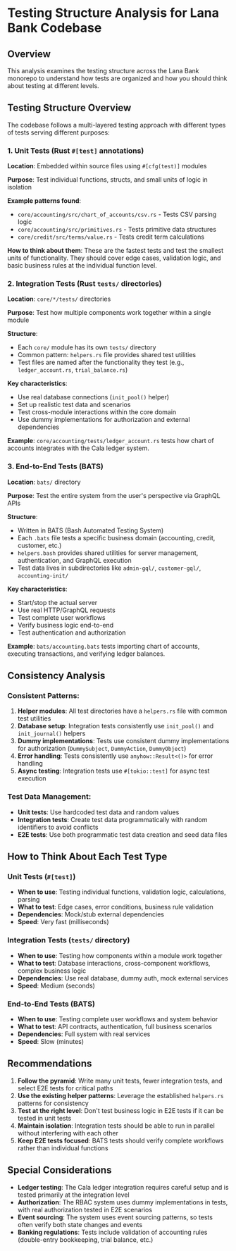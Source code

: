 # Testing Structure Analysis for Lana Bank Codebase

## Overview

This analysis examines the testing structure across the Lana Bank monorepo to understand how tests are organized and how you should think about testing at different levels.

## Testing Structure Overview

The codebase follows a multi-layered testing approach with different types of tests serving different purposes:

### 1. Unit Tests (Rust `#[test]` annotations)

**Location**: Embedded within source files using `#[cfg(test)]` modules

**Purpose**: Test individual functions, structs, and small units of logic in isolation

**Example patterns found**:
- `core/accounting/src/chart_of_accounts/csv.rs` - Tests CSV parsing logic
- `core/accounting/src/primitives.rs` - Tests primitive data structures
- `core/credit/src/terms/value.rs` - Tests credit term calculations

**How to think about them**: These are the fastest tests and test the smallest units of functionality. They should cover edge cases, validation logic, and basic business rules at the individual function level.

### 2. Integration Tests (Rust `tests/` directories)

**Location**: `core/*/tests/` directories

**Purpose**: Test how multiple components work together within a single module

**Structure**:
- Each `core/` module has its own `tests/` directory
- Common pattern: `helpers.rs` file provides shared test utilities
- Test files are named after the functionality they test (e.g., `ledger_account.rs`, `trial_balance.rs`)

**Key characteristics**:
- Use real database connections (`init_pool()` helper)
- Set up realistic test data and scenarios
- Test cross-module interactions within the core domain
- Use dummy implementations for authorization and external dependencies

**Example**: `core/accounting/tests/ledger_account.rs` tests how chart of accounts integrates with the Cala ledger system.

### 3. End-to-End Tests (BATS)

**Location**: `bats/` directory

**Purpose**: Test the entire system from the user's perspective via GraphQL APIs

**Structure**:
- Written in BATS (Bash Automated Testing System)
- Each `.bats` file tests a specific business domain (accounting, credit, customer, etc.)
- `helpers.bash` provides shared utilities for server management, authentication, and GraphQL execution
- Test data lives in subdirectories like `admin-gql/`, `customer-gql/`, `accounting-init/`

**Key characteristics**:
- Start/stop the actual server
- Use real HTTP/GraphQL requests
- Test complete user workflows
- Verify business logic end-to-end
- Test authentication and authorization

**Example**: `bats/accounting.bats` tests importing chart of accounts, executing transactions, and verifying ledger balances.

## Consistency Analysis

### Consistent Patterns:

1. **Helper modules**: All test directories have a `helpers.rs` file with common test utilities
2. **Database setup**: Integration tests consistently use `init_pool()` and `init_journal()` helpers
3. **Dummy implementations**: Tests use consistent dummy implementations for authorization (`DummySubject`, `DummyAction`, `DummyObject`)
4. **Error handling**: Tests consistently use `anyhow::Result<()>` for error handling
5. **Async testing**: Integration tests use `#[tokio::test]` for async test execution

### Test Data Management:

- **Unit tests**: Use hardcoded test data and random values
- **Integration tests**: Create test data programmatically with random identifiers to avoid conflicts
- **E2E tests**: Use both programmatic test data creation and seed data files

## How to Think About Each Test Type

### Unit Tests (`#[test]`)
- **When to use**: Testing individual functions, validation logic, calculations, parsing
- **What to test**: Edge cases, error conditions, business rule validation
- **Dependencies**: Mock/stub external dependencies
- **Speed**: Very fast (milliseconds)

### Integration Tests (`tests/` directory)
- **When to use**: Testing how components within a module work together
- **What to test**: Database interactions, cross-component workflows, complex business logic
- **Dependencies**: Use real database, dummy auth, mock external services
- **Speed**: Medium (seconds)

### End-to-End Tests (BATS)
- **When to use**: Testing complete user workflows and system behavior
- **What to test**: API contracts, authentication, full business scenarios
- **Dependencies**: Full system with real services
- **Speed**: Slow (minutes)

## Recommendations

1. **Follow the pyramid**: Write many unit tests, fewer integration tests, and select E2E tests for critical paths
2. **Use the existing helper patterns**: Leverage the established `helpers.rs` patterns for consistency
3. **Test at the right level**: Don't test business logic in E2E tests if it can be tested in unit tests
4. **Maintain isolation**: Integration tests should be able to run in parallel without interfering with each other
5. **Keep E2E tests focused**: BATS tests should verify complete workflows rather than individual functions

## Special Considerations

- **Ledger testing**: The Cala ledger integration requires careful setup and is tested primarily at the integration level
- **Authorization**: The RBAC system uses dummy implementations in tests, with real authorization tested in E2E scenarios
- **Event sourcing**: The system uses event sourcing patterns, so tests often verify both state changes and events
- **Banking regulations**: Tests include validation of accounting rules (double-entry bookkeeping, trial balance, etc.)